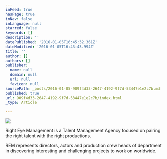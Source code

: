 ```yaml
---
inFeed: true
hasPage: true
inNav: false
inLanguage: null
starred: false
keywords: []
description: ''
datePublished: '2016-01-05T16:45:32.361Z'
dateModified: '2016-01-05T16:43:43.994Z'
title: ''
author: []
authors: []
publisher:
  name: null
  domain: null
  url: null
  favicon: null
sourcePath: _posts/2016-01-05-909f4d33-2647-4192-9f7d-53447e1e2c7b.md
published: true
url: 909f4d33-2647-4192-9f7d-53447e1e2c7b/index.html
_type: Article

---
```

![](https://the-grid-user-content.s3-us-west-2.amazonaws.com/2114f13d-0e21-4de3-8ade-87aac0cdceeb.png)

Right Eye Management is a Talent
Management Agency focused on pairing the right talent with the right
productions.

REM represents directors,
actors and production crew heads of department in discovering interesting and
challenging projects to work on worldwide.